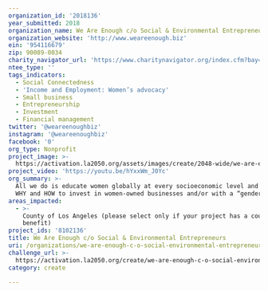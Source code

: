 ```yaml
---
organization_id: '2018136'
year_submitted: 2018
organization_name: We Are Enough c/o Social & Environmental Entrepreneurs
organization_website: 'http://www.weareenough.biz'
ein: '954116679'
zip: 90089-0034
charity_navigator_url: 'https://www.charitynavigator.org/index.cfm?bay=search.profile&ein=954116679'
ntee_type: ''
tags_indicators:
  - Social Connectedness
  - 'Income and Employment: Women’s advocacy'
  - Small business
  - Entrepreneurship
  - Investment
  - Financial management
twitter: '@weareenoughbiz'
instagram: '@weareenoughbiz'
facebook: '0'
org_type: Nonprofit
project_image: >-
  https://activation.la2050.org/assets/images/create/2048-wide/we-are-enough-c-o-social-environmental-entrepreneurs.jpg
project_video: 'https://youtu.be/hYxxWm_J0Yc'
org_summary: >-
  All we do is educate women globally at every socioeconomic level and age on
  WHY and HOW to invest in women-owned businesses and/or with a “gender lens”.
areas_impacted:
  - >-
    County of Los Angeles (please select only if your project has a countywide
    benefit)
project_ids: '8102136'
title: We Are Enough c/o Social & Environmental Entrepreneurs
uri: /organizations/we-are-enough-c-o-social-environmental-entrepreneurs/
challenge_url: >-
  https://activation.la2050.org/create/we-are-enough-c-o-social-environmental-entrepreneurs/
category: create

---
```

